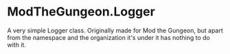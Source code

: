 # ModTheGungeon.Logger

A very simple Logger class. Originally made for Mod the Gungeon, but apart from the namespace and the organization it's under it has nothing to do with it.

